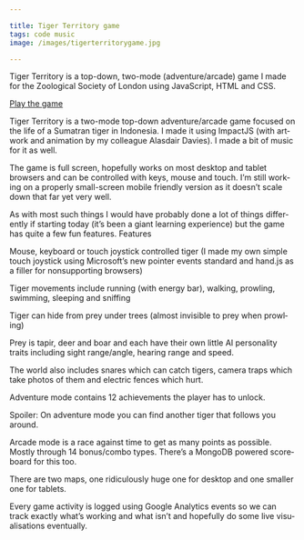 ```yaml
---

title: Tiger Territory game
tags: code music
image: /images/tigerterritorygame.jpg

---
```


Tiger Territory is a top-down, two-mode (adventure/arcade) game I made for the Zoological Society of London using JavaScript, HTML and CSS.

[Play the game](http://apps.zsl.org/topdowntiger/)

Ti­ger Ter­rit­ory is a two-mode top-down ad­ven­ture/​ar­cade game fo­cused on the life of a Sumat­ran ti­ger in In­done­sia. I made it us­ing Im­pactJS (with art­work and an­im­a­tion by my col­league Alas­dair Dav­ies). I made a bit of mu­sic for it as well.

The game is full screen, hope­fully works on most desktop and tab­let browsers and can be con­trolled with keys, mouse and touch. I’m still work­ing on a prop­erly small-screen mo­bile friendly ver­sion as it does­n’t scale down that far yet very well.

As with most such things I would have prob­ably done a lot of things dif­fer­ently if start­ing today (it’s been a gi­ant learn­ing ex­per­i­ence) but the game has quite a few fun fea­tures.
Features

Mouse, key­board or touch joy­stick con­trolled ti­ger (I made my own simple touch joy­stick us­ing Mi­crosoft’s new pointer events stand­ard and hand.js as a filler for non­sup­port­ing browsers)

Ti­ger move­ments in­clude run­ning (with en­ergy bar), walk­ing, prowl­ing, swim­ming, sleep­ing and sniff­ing

Ti­ger can hide from prey un­der trees (al­most in­vis­ible to prey when prowl­ing)

Prey is ta­pir, deer and boar and each have their own little AI per­son­al­ity traits in­clud­ing sight range/​angle, hear­ing range and speed.

The world also in­cludes snares which can catch ti­gers, cam­era traps which take pho­tos of them and elec­tric fences which hurt.

Ad­ven­ture mode con­tains 12 achieve­ments the player has to un­lock.

Spoiler: On ad­ven­ture mode you can find an­other ti­ger that fol­lows you around.

Ar­cade mode is a race against time to get as many points as pos­sible. Mostly through 14 bo­nus/​combo types. There’s a Mon­goDB powered score­board for this too.

There are two maps, one ri­dicu­lously huge one for desktop and one smal­ler one for tab­lets.

Every game activ­ity is logged us­ing Google Ana­lyt­ics events so we can track ex­actly what’s work­ing and what is­n’t and hope­fully do some live visu­al­isa­tions even­tu­ally.

